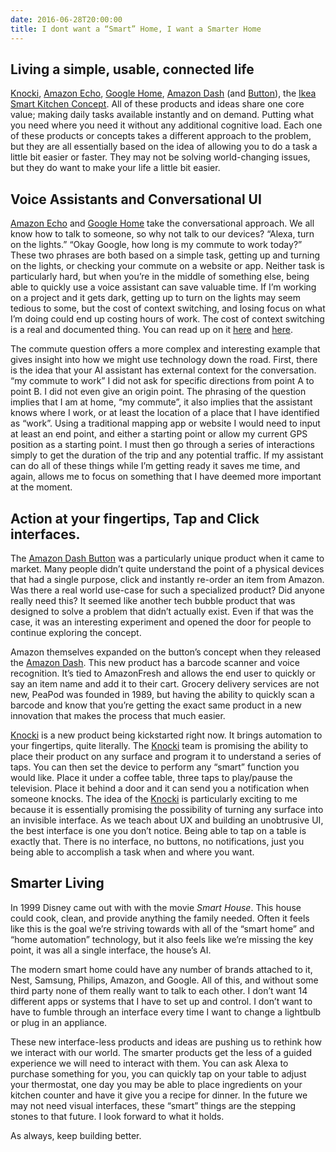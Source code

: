 ```yaml
---
date: 2016-06-28T20:00:00
title: I dont want a “Smart” Home, I want a Smarter Home
---
```


## Living a simple, usable, connected life

[Knocki][1], [Amazon Echo][2], [Google Home][3], [Amazon Dash][4] (and [Button][5]), the [Ikea Smart Kitchen Concept][6]. All of these products and ideas share one core value; making daily tasks available instantly and on demand. Putting what you need where you need it without any additional cognitive load.
Each one of these products or concepts takes a different approach to the problem, but they are all essentially based on the idea of allowing you to do a task a little bit easier or faster. They may not be solving world-changing issues, but they do want to make your life a little bit easier.

## Voice Assistants and Conversational UI

[Amazon Echo][2] and [Google Home][3] take the conversational approach. We all know how to talk to someone, so why not talk to our devices? “Alexa, turn on the lights.” “Okay Google, how long is my commute to work today?” These two phrases are both based on a simple task, getting up and turning on the lights, or checking your commute on a website or app.
Neither task is particularly hard, but when you’re in the middle of something else, being able to quickly use a voice assistant can save valuable time. If I’m working on a project and it gets dark, getting up to turn on the lights may seem tedious to some, but the cost of context switching, and losing focus on what I’m doing could end up costing hours of work. The cost of context switching is a real and documented thing. You can read up on it [here](https://blog.codinghorror.com/the-multi-tasking-myth/, "The Multitasking Myth") and [here](http://www.cs.rochester.edu/u/cli/research/switch.pdf, "Quantifying the Cost of Contect Switch").

The commute question offers a more complex and interesting example that gives insight into how we might use technology down the road. First, there is the idea that your AI assistant has external context for the conversation. “my commute to work” I did not ask for specific directions from point A to point B. I did not even give an origin point. The phrasing of the question implies that I am at home, “my commute”, it also implies that the assistant knows where I work, or at least the location of a place that I have identified as “work”. Using a traditional mapping app or website I would need to input at least an end point, and either a starting point or allow my current GPS position as a starting point. I must then go through a series of interactions simply to get the duration of the trip and any potential traffic. If my assistant can do all of these things while I’m getting ready it saves me time, and again, allows me to focus on something that I have deemed more important at the moment.

## Action at your fingertips, Tap and Click interfaces.

The [Amazon Dash Button][5] was a particularly unique product when it came to market. Many people didn’t quite understand the point of a physical devices that had a single purpose, click and instantly re-order an item from Amazon. Was there a real world use-case for such a specialized product? Did anyone really need this? It seemed like another tech bubble product that was designed to solve a problem that didn’t actually exist. Even if that was the case, it was an interesting experiment and opened the door for people to continue exploring the concept.

Amazon themselves expanded on the button’s concept when they released the [Amazon Dash][4]. This new product has a barcode scanner and voice recognition. It’s tied to AmazonFresh and allows the end user to quickly or say an item name and add it to their cart. Grocery delivery services are not new, PeaPod was founded in 1989, but having the ability to quickly scan a barcode and know that you’re getting the exact same product in a new innovation that makes the process that much easier.

[Knocki][1] is a new product being kickstarted right now. It brings automation to your fingertips, quite literally. The [Knocki][1] team is promising the ability to place their product on any surface and program it to understand a series of taps. You can then set the device to perform any “smart” function you would like. Place it under a coffee table, three taps to play/pause the television. Place it behind a door and it can send you a notification when someone knocks.
The idea of the [Knocki][1] is particularly exciting to me because it is essentially promising the possibility of turning any surface into an invisible interface. As we teach about UX and building an unobtrusive UI, the best interface is one you don’t notice. Being able to tap on a table is exactly that. There is no interface, no buttons, no notifications, just you being able to accomplish a task when and where you want.

## Smarter Living

In 1999 Disney came out with with the movie *Smart House*. This house could cook, clean, and provide anything the family needed. Often it feels like this is the goal we’re striving towards with all of the “smart home” and “home automation” technology, but it also feels like we’re missing the key point, it was all a single interface, the house’s AI.

The modern smart home could have any number of brands attached to it, Nest, Samsung, Philips, Amazon, and Google. All of this, and without some third party none of them really want to talk to each other. I don’t want 14 different apps or systems that I have to set up and control. I don’t want to have to fumble through an interface every time I want to change a lightbulb or plug in an appliance.

These new interface-less products and ideas are pushing us to rethink how we interact with our world. The smarter products get the less of a guided experience we will need to interact with them. You can ask Alexa to purchase something for you, you can quickly tap on your table to adjust your thermostat, one day you may be able to place ingredients on your kitchen counter and have it give you a recipe for dinner.
In the future we may not need visual interfaces, these “smart” things are the stepping stones to that future. I look forward to what it holds.

As always, keep building better.


<!-- Link -->

[1]: https://www.kickstarter.com/projects/knocki/knocki-make-any-surface-smart "Knocki"
[2]: https://www.amazon.com/Amazon-Echo-Bluetooth-Speaker-with-WiFi-Alexa/dp/B00X4WHP5E "Amazon Echo"
[3]: https://home.google.com/ "Google Home"
[4]: https://fresh.amazon.com/dash/ "Amazon Dash"
[5]: https://www.amazon.com/Dash-Buttons/b?ie=UTF8&node=10667898011 "Amazon Dash Button"
[6]: http://www.conceptkitchen2025.com/ "Ikea Concept Kitchen"